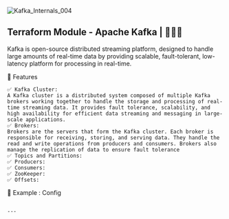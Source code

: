 ![Kafka_Internals_004](https://github.com/user-attachments/assets/d6185adf-c6f6-432d-9d18-49107b9a102a)
## Terraform Module - Apache Kafka | 🚀🚀🚀 
Kafka is open-source distributed streaming platform, designed to handle large amounts of real-time data by providing scalable, fault-tolerant, low-latency platform for processing in real-time.

🎯 Features
```
✅ Kafka Cluster:
A Kafka cluster is a distributed system composed of multiple Kafka brokers working together to handle the storage and processing of real-time streaming data. It provides fault tolerance, scalability, and high availability for efficient data streaming and messaging in large-scale applications.
✅ Brokers:
Brokers are the servers that form the Kafka cluster. Each broker is responsible for receiving, storing, and serving data. They handle the read and write operations from producers and consumers. Brokers also manage the replication of data to ensure fault tolerance
✅ Topics and Partitions:
✅ Producers:
✅ Consumers:
✅ ZooKeeper:
✅ Offsets:

```

🔨 Example : Config

```

---

```
